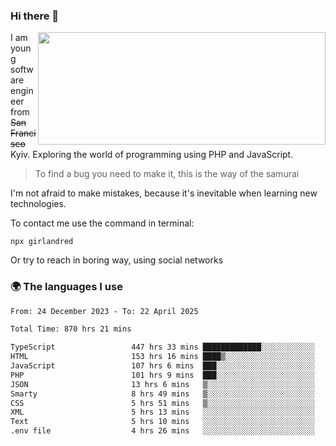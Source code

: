 ### Hi there 👋  

<img align='right' src="https://github-readme-stats.vercel.app/api?username=girlandred&count_private=true&show_icons=true&include_all_commits=true&hide_rank=true&hide_title=true&theme=buefy&card_width=300" width=460 height=180>


I am young software engineer from ~~San Francisco~~ Kyiv. Exploring the world of programming using PHP and JavaScript.


> To find a bug you need to make it, this is the way of the samurai



I'm not afraid to make mistakes, because it's inevitable when learning new technologies.

To contact me use the command in terminal:

```
npx girlandred
```

Or try to reach in boring way, using social networks


### 🌍 The languages I use

<!--START_SECTION:waka-->

```txt
From: 24 December 2023 - To: 22 April 2025

Total Time: 870 hrs 21 mins

TypeScript                 447 hrs 33 mins █████████████░░░░░░░░░░░░   51.41 %
HTML                       153 hrs 16 mins ████▒░░░░░░░░░░░░░░░░░░░░   17.61 %
JavaScript                 107 hrs 6 mins  ███░░░░░░░░░░░░░░░░░░░░░░   12.30 %
PHP                        101 hrs 9 mins  ███░░░░░░░░░░░░░░░░░░░░░░   11.62 %
JSON                       13 hrs 6 mins   ▒░░░░░░░░░░░░░░░░░░░░░░░░   01.51 %
Smarty                     8 hrs 49 mins   ▒░░░░░░░░░░░░░░░░░░░░░░░░   01.01 %
CSS                        5 hrs 51 mins   ▒░░░░░░░░░░░░░░░░░░░░░░░░   00.67 %
XML                        5 hrs 13 mins   ░░░░░░░░░░░░░░░░░░░░░░░░░   00.60 %
Text                       5 hrs 10 mins   ░░░░░░░░░░░░░░░░░░░░░░░░░   00.59 %
.env file                  4 hrs 26 mins   ░░░░░░░░░░░░░░░░░░░░░░░░░   00.51 %
```

<!--END_SECTION:waka-->
